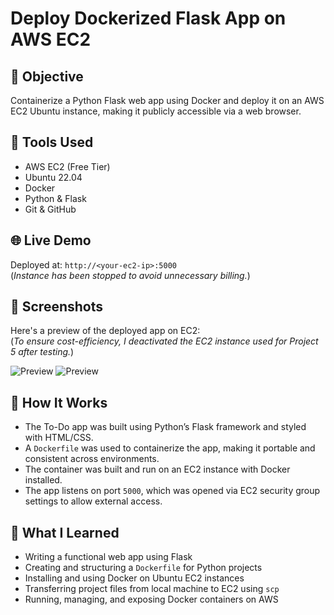 # Deploy Dockerized Flask App on AWS EC2

## 🎯 Objective
Containerize a Python Flask web app using Docker and deploy it on an AWS EC2 Ubuntu instance, making it publicly accessible via a web browser.

## 🔧 Tools Used
- AWS EC2 (Free Tier)
- Ubuntu 22.04
- Docker
- Python & Flask
- Git & GitHub

## 🌐 Live Demo
Deployed at: `http://<your-ec2-ip>:5000`  
(*Instance has been stopped to avoid unnecessary billing.*)

## 📸 Screenshots
Here's a preview of the deployed app on EC2:  
(*To ensure cost-efficiency, I deactivated the EC2 instance used for Project 5 after testing.*)

![Preview](../images/project-5-ui.png)
![Preview](../images/project-5-instance.png)

## 🔄 How It Works
- The To-Do app was built using Python’s Flask framework and styled with HTML/CSS.
- A `Dockerfile` was used to containerize the app, making it portable and consistent across environments.
- The container was built and run on an EC2 instance with Docker installed.
- The app listens on port `5000`, which was opened via EC2 security group settings to allow external access.

## 🧠 What I Learned
- Writing a functional web app using Flask
- Creating and structuring a `Dockerfile` for Python projects
- Installing and using Docker on Ubuntu EC2 instances
- Transferring project files from local machine to EC2 using `scp`
- Running, managing, and exposing Docker containers on AWS